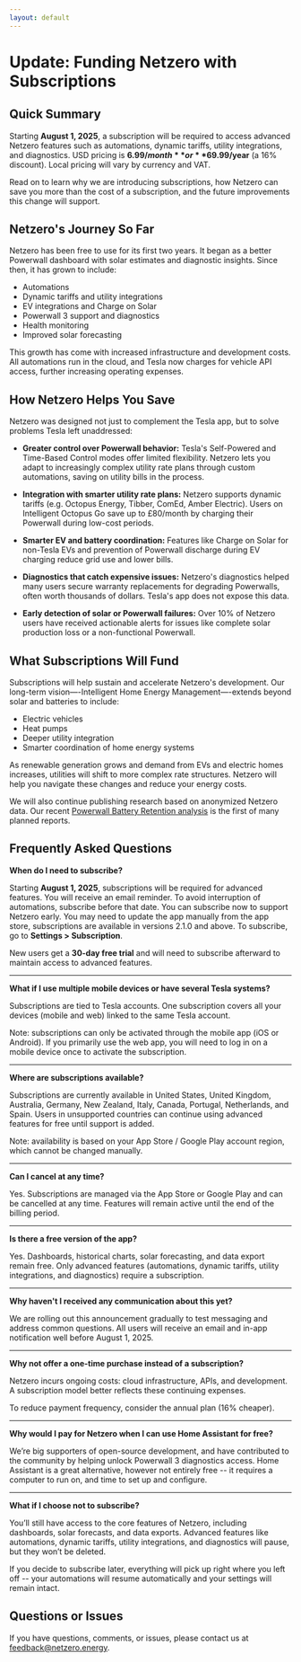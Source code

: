 ```yaml
---
layout: default
---
```


# Update: Funding Netzero with Subscriptions

## Quick Summary

Starting **August 1, 2025**, a subscription will be required to access advanced Netzero features
such as automations, dynamic tariffs, utility integrations, and diagnostics. USD pricing is
**$6.99/month** or **$69.99/year** (a 16% discount). Local pricing will vary by currency and VAT.

Read on to learn why we are introducing subscriptions, how Netzero can save you more than the cost
of a subscription, and the future improvements this change will support.


## Netzero's Journey So Far

Netzero has been free to use for its first two years. It began as a better Powerwall dashboard with
solar estimates and diagnostic insights. Since then, it has grown to include:

- Automations
- Dynamic tariffs and utility integrations
- EV integrations and Charge on Solar
- Powerwall 3 support and diagnostics
- Health monitoring
- Improved solar forecasting

This growth has come with increased infrastructure and development costs. All automations run in
the cloud, and Tesla now charges for vehicle API access, further increasing operating expenses.


## How Netzero Helps You Save

Netzero was designed not just to complement the Tesla app, but to solve problems Tesla left unaddressed:

- **Greater control over Powerwall behavior:**
  Tesla's Self-Powered and Time-Based Control modes offer limited flexibility. Netzero lets you
  adapt to increasingly complex utility rate plans through custom automations, saving on utility
  bills in the process.

- **Integration with smarter utility rate plans:**
  Netzero supports dynamic tariffs (e.g. Octopus Energy, Tibber, ComEd, Amber Electric). Users on
  Intelligent Octopus Go save up to £80/month by charging their Powerwall during low-cost periods.

- **Smarter EV and battery coordination:**
  Features like Charge on Solar for non-Tesla EVs and prevention of Powerwall discharge during EV
  charging reduce grid use and lower bills.

- **Diagnostics that catch expensive issues:**
  Netzero's diagnostics helped many users secure warranty replacements for degrading
  Powerwalls, often worth thousands of dollars. Tesla's app does not expose this data.

- **Early detection of solar or Powerwall failures:**
  Over 10% of Netzero users have received actionable alerts for issues like complete solar
  production loss or a non-functional Powerwall.


## What Subscriptions Will Fund

Subscriptions will help sustain and accelerate Netzero's development. Our long-term
vision—-Intelligent Home Energy Management—-extends beyond solar and batteries to include:

- Electric vehicles
- Heat pumps
- Deeper utility integration
- Smarter coordination of home energy systems

As renewable generation grows and demand from EVs and electric homes increases, utilities will
shift to more complex rate structures. Netzero will help you navigate these changes and reduce your
energy costs.

We will also continue publishing research based on anonymized Netzero data. Our recent
[Powerwall Battery Retention analysis](https://www.netzero.energy/content/2025-02/powerwall-analysis)
is the first of many planned reports.


## Frequently Asked Questions

**When do I need to subscribe?**

Starting **August 1, 2025**, subscriptions will be required for advanced features. You will receive
an email reminder. To avoid interruption of automations, subscribe before that date. You can subscribe
now to support Netzero early. You may need to update the app manually from the app store,
subscriptions are available in versions 2.1.0 and above. To subscribe, go to
**Settings > Subscription**.

New users get a **30-day free trial** and will need to subscribe afterward to maintain access to
advanced features.

---

**What if I use multiple mobile devices or have several Tesla systems?**

Subscriptions are tied to Tesla accounts. One subscription covers all your devices (mobile and web)
linked to the same Tesla account.

Note: subscriptions can only be activated through the mobile app (iOS or Android). If you primarily
use the web app, you will need to log in on a mobile device once to activate the subscription.

---

**Where are subscriptions available?**

Subscriptions are currently available in United States, United Kingdom, Australia, Germany,
New Zealand, Italy, Canada, Portugal, Netherlands, and Spain. Users in unsupported countries can
continue using advanced features for free until support is added.

Note: availability is based on your App Store / Google Play account region, which cannot be
changed manually.

---

**Can I cancel at any time?**

Yes. Subscriptions are managed via the App Store or Google Play and can be cancelled at any time.
Features will remain active until the end of the billing period.

---

**Is there a free version of the app?**

Yes. Dashboards, historical charts, solar forecasting, and data export remain free. Only advanced
features (automations, dynamic tariffs, utility integrations, and diagnostics) require a
subscription.

---

**Why haven't I received any communication about this yet?**

We are rolling out this announcement gradually to test messaging and address common questions. All
users will receive an email and in-app notification well before August 1, 2025.

---

**Why not offer a one-time purchase instead of a subscription?**

Netzero incurs ongoing costs: cloud infrastructure, APIs, and development. A subscription model
better reflects these continuing expenses.

To reduce payment frequency, consider the annual plan (16% cheaper).

---

**Why would I pay for Netzero when I can use Home Assistant for free?**

We’re big supporters of open-source development, and have contributed to the community by helping
unlock Powerwall 3 diagnostics access. Home Assistant is a great alternative, however not entirely
free -- it requires a computer to run on, and time to set up and configure.

---

**What if I choose not to subscribe?**

You’ll still have access to the core features of Netzero, including dashboards, solar forecasts,
and data exports. Advanced features like automations, dynamic tariffs, utility integrations, and
diagnostics will pause, but they won’t be deleted.

If you decide to subscribe later, everything will pick up right where you left off -- your
automations will resume automatically and your settings will remain intact.


## Questions or Issues

If you have questions, comments, or issues, please contact us at [feedback@netzero.energy](mailto:feedback@netzero.energy).
